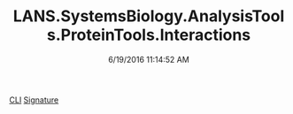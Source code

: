 ﻿---
title: LANS.SystemsBiology.AnalysisTools.ProteinTools.Interactions
date: 6/19/2016 11:14:52 AM
---

[CLI](T-LANS.SystemsBiology.AnalysisTools.ProteinTools.Interactions.CLI.html)
[Signature](T-LANS.SystemsBiology.AnalysisTools.ProteinTools.Interactions.Signature.html)
